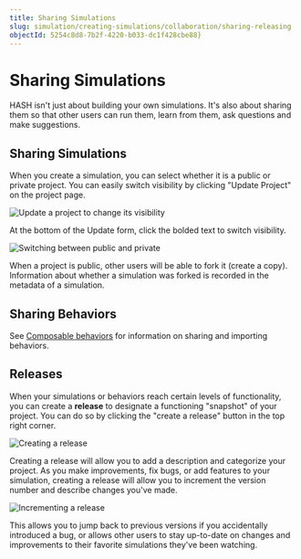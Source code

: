 ```yaml
---
title: Sharing Simulations
slug: simulation/creating-simulations/collaboration/sharing-releasing
objectId: 5254c8d8-7b2f-4220-b033-dc1f428cbe88}
---
```


# Sharing Simulations

HASH isn't just about building your own simulations. It's also about sharing them so that other users can run them, learn from them, ask questions and make suggestions.

## Sharing Simulations

When you create a simulation, you can select whether it is a public or private project. You can easily switch visibility by clicking "Update Project" on the project page.

![Update a project to change its visibility](https://cdn-us1.hash.ai/site/docs/image%20%2820%29.png)

At the bottom of the Update form, click the bolded text to switch visibility.

![Switching between public and private](https://cdn-us1.hash.ai/site/docs/image%20%2818%29.png)

When a project is public, other users will be able to fork it \(create a copy\). Information about whether a simulation was forked is recorded in the metadata of a simulation.

## Sharing Behaviors

See [Composable behaviors](/docs/simulation/creating-simulations/behaviors/composable-behaviors) for information on sharing and importing behaviors.

## Releases

When your simulations or behaviors reach certain levels of functionality, you can create a **release** to designate a functioning "snapshot" of your project. You can do so by clicking the "create a release" button in the top right corner.

![Creating a release](https://cdn-us1.hash.ai/site/docs/image%20%2822%29.png)

Creating a release will allow you to add a description and categorize your project. As you make improvements, fix bugs, or add features to your simulation, creating a release will allow you to increment the version number and describe changes you've made.

![Incrementing a release](https://cdn-us1.hash.ai/site/docs/image%20%2819%29.png)

This allows you to jump back to previous versions if you accidentally introduced a bug, or allows other users to stay up-to-date on changes and improvements to their favorite simulations they've been watching.

